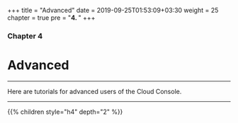+++
title = "Advanced"
date = 2019-09-25T01:53:09+03:30
weight = 25
chapter = true
pre = "<b>4. </b>"
+++

### Chapter 4
# **Advanced**
___
Here are tutorials for advanced users of the Cloud Console.
___

{{% children style="h4" depth="2" %}}


